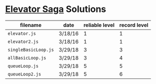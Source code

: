 # [Elevator Saga](https://play.elevatorsaga.com) Solutions

| filename             | date    | reliable level  | record level |
| -------------------- | ------- | --------------- | ------------ |
| `elevator.js`        | 3/18/16 | 1               | 1            |
| `elevator2.js`       | 3/18/16 | 1               | 1            |
| `singleBasicLoop.js` | 3/29/18 | 3               | 3            |
| `allBasicLoop.js`    | 3/29/18 | 3               | 4            |
| `queueLoop.js`       | 3/29/18 | 5               | 5            |
| `queueLoop2.js`      | 3/29/18 | 5               | 6            |